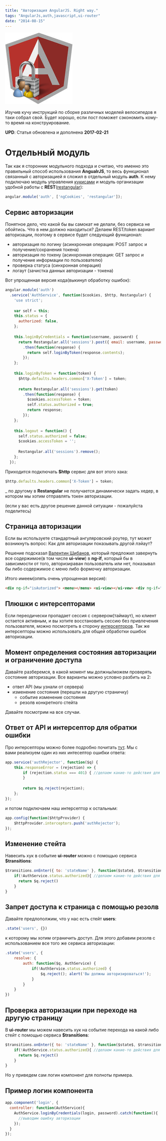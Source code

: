 ```yaml
---
title: "Авторизация AngularJS. Right way."
tags: "AngularJs,auth,javascript,ui-router"
date: "2014-08-15"
---
```


![](images/imgres.png "angular auth")

Изучив кучу инструкций по сборке различных моделей велосипедов я таки собрал свой. Будет хорошо, если пост поможет сэкономить кому-то время на конструирование.

**UPD**: Статья обновлена и дополнена **2017-02-21**

# Отдельный модуль

Так как я сторонник модульного подхода и считаю, что именно это правильный способ использования **AngualrJS**, то весь функционал связанный с авторизацией я сложил в отдельный модуль **auth**. К нему подключаю модуль управления [кукисами](https://docs.angularjs.org/api/ngCookies/service/$cookies) и модуль организации удобной работы с **REST**([restangular](https://github.com/mgonto/restangular "github.com/mgonto/restangular")):

```javascript
angular.module('auth', ['ngCookies', 'restangular']);
```

## Сервис авторизации

Понятное дело, что какой бы вы самокат не делали, без сервиса не обойтись. Что в нем должно находиться? Делаем REST/token вариант авторизации, поэтому в сервисе будет следующий функционал:

- авторизация по логину (асинхронная операция: POST запрос и получение/сохранения токена)
- авторизация по токену (асинхронная операция: GET запрос и получение информации по пользователю)
- проверка статуса (синхронная операция)
- логаут (зачистка данных авторизации - токена)

Вот упрощенная версия кода(выкинул обработку ошибок):

```javascript
angular.module('auth')
  .service('AuthService', function($cookies, $http, Restangular) {
    'use strict';
 
    var self = this;
    this.status = {
      authorized: false,
    };
 
    this.loginByCredentials = function(username, password) {
      return Restangular.all('sessions').post({ email: username, password: password })
        .then(function(response) {
          return self.loginByToken(response.contents);
        });
    };
 
    this.loginByToken = function(token) {
      $http.defaults.headers.common['X-Token'] = token;
 
      return Restangular.all('sessions').get(token)
        .then(function(response) {
          $cookies.accessToken = token;
          self.status.authorized = true;
          return response;
        });
    };
 
    this.logout = function() {
      self.status.authorized = false;
      $cookies.accessToken = '';
 
      Restangular.all('sessions').remove();
    };
  });
```

Приходится подключать **$http** сервис для вот этого хака:

```javascript
$http.defaults.headers.common['X-Token'] = token;
```

_ по другому в **Restangular** не получается динамически задать хедер, в котором мы хотим отправлять токен авторизации.

(если у вас есть другое решение данной ситуации - пожалуйста поделитесь)

## Страница авторизации

Если вы используете стандартный ангуляровский роутер, тут может возникнуть вопрос: Как для авторизации показывать другой лэйаут?

Решение подсказал [Валентин Шибанов](https://olostan.name/ "olostan.name"), который предложил завернуть все содержимое(в том числе **ui-view**) в **ng-if**, который бы в зависимости от того, авторизираван пользователь или нет, показывал бы либо содержимое с меню либо формочку авторизации.

Итого имеем(опять очень упрощенная версия):

```html
<div ng-if="isAutorized"> <menu></menu> <ui-view></ui-vew> <div ng-if="!isAutorized"> <login></login> </div>
```

## Плюшки с интерсепторами

Если переодически пропадает сессия с сервером(таймаут), но клиент остается активным, и вы хотите восстановить сессию без привлечения пользователя, можно посмотреть в сторону [интерсепторов](https://stepansuvorov.com/blog/2014/04/angularjs-interceptors-%D0%BF%D1%80%D0%B8%D0%BC%D0%B5%D1%80%D1%8B/). Так же интерсепторы можно использовать для общей обработки ошибок авторизации.

## Момент определения состояния авторизации и ограничение доступа

Давайте разберемся, в какой момент мы должны/можем проверять состояние авторизации. Все варианты можно условно разбить на 2:

- ответ API (мы узнали от сервера)
- изменение состояния (перешли на другую страничку)
    - событие изменение состояния
    - резолв конкретного стейта

Давайте посмотрим на все случаи.

## Ответ от API и интерсептор для обратки ошибки

Про интерсепторы можно более подробно почитать [тут](https://stepansuvorov.com/blog/2014/04/angularjs-interceptors-%D0%BF%D1%80%D0%B8%D0%BC%D0%B5%D1%80%D1%8B/). Мы с вами реализуем один из них интесептор ошибки ответа:

```javascript
app.service('authRejector', function($q) { 
    this.responseError = (rejection) => { 
        if (rejection.status === 401) { //делаем какие-то действия для пользователя без авторизации 
        }

        return $q.reject(rejection); 
    }; 
});
```

и потом подключаем наш интерсептор к остальным:

```javascript
app.config(function($httpProvider) { 
    $httpProvider.interceptors.push('authRejector'); 
});
```

## Изменение стейта

Навесить хук в событие **ui-router** можно с помощью сервиса **$transitions**:

```javascript
$transitions.onEnter({ to: 'stateName' }, function($state$, $transition$) { 
    if(!AuthService.status.authorized){ //делаем какие-то действия для пользователя без авторизации 
      return $q.reject() 
    } 
}
```

## Запрет доступа к страница с помощью резолв

Давайте предлополжим, что у нас есть стейт **users**:

```javascript
.state('users', {})
```

к которому мы хотим ограничить доступ. Для этого добавим резолв с использованием все того же сервиса авторизации:

```javascript
.state('users', { 
    resolve: { 
        auth: function($q, AuthService) { 
            if(!AuthService.status.authorized) { 
                $q.reject(); alert('Вы должны авторизироваться!'); 
            } 
        } 
    } 
})
```

## Проверка авторизации при переходе на другую страницу

В **ui-router** мы можем навесить хук на событие перехода на какой либо стейт с помощью сервиса **$transitions**:

```javascript
$transitions.onEnter({ to: 'stateName' }, function($state$, $transition$) { 
    if(!AuthService.status.authorized){ //делаем какие-то действия для пользователя без авторизации 
      return $q.reject() 
    } 
}
```

Но у приведем сам логин компонент для полноты примера.

## Пример логин компонента

```javascript
app.component('login', {
  controller: function(AuthService){
    AuthService.loginByCredentials(login, password).catch(function(){
      //выводим ошибку авторизации
    });
  }
});
```
